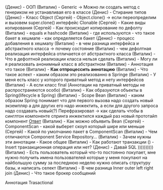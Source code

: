 (Денис) - ООП
(Виталик) - Generic -> Можно ли создать метод с генериком не устанавливая его в классе
(Денис) - Стирание типов
(Денис) - Класс Object
(Сергей) - Object.clone() -> если переопределим и вызовем super.clone() интерфейс Clonable 
(Сергей) - Какие виды копирования
(Сергей) - Как происходит копирование по дефолту
(Виталик) - equals и hashcode
(Виталик) - где используются - что такое бакет в хешмапе - как определяется бакет
(Денис) - процесс добавления в хешмапу 
(Виталик) - в чем разница интерфейса и абстрактного класса -> почему состояние
(Виталик) - чем дефолтная реализация интерфейса отличается от абстрактного класса 
(Виталик) - Что в дефолтной реализации класса нельзя сделать
(Виталик) - Могу ли я реализовать анонимный класс в абстрактном
(Виталик) - Аннотация что такое
(Виталик) - **Как отпроцессить аннотацию**
(Виталик) - Что такое аспект - каким образом это реализованно в Springe
(Виталик) - У меня есть класс у которого приватный метод и нету интерфейсов
(Виталик) - А если класс final
(Аннотации на приватный методы не распространяются особо)
(Виталик) - Как образуются объекты в Spring(lifecycle в Spring)
(Виталик) - Scope Bean
(Виталик) - каким образом Spring понимает что для первого вызова надо создать новый экземпляр а для других его надо инжектить, а если для другого запроса надо создавать новый(?)
Перефразировал -> как сделать чтобы в синглтон компоненте спринга инжектился каждый раз новый прототайп компонент [Ответ](obsidian://open?vault=ObsidianNotes&file=Spring%2FSpring%20Core%2F%D0%9D%D0%B0%D1%81%D0%BB%D0%B5%D0%B4%D0%BE%D0%B2%D0%B0%D0%BD%D0%B8%D0%B5%20Bean%20Scope)
(Виталик) - Как можно объявить Bean 
(Сергей) - ComponentScan - какой выберет скоуп который шире или меньше
(Сергей) - Какой по умолчанию пакет в ComponentScan
(Виталик) - Чем отличаются Component Service Repository...
(Виталик) - Зачем нужны эти аннотации - Какое общее 
(Виталик) - Как работают транзакции
() - Insert транзакционная операция или нет?
(Денис) - Давaй SQL ))))))))))
(Виталик) - Есть пользователь который что-то постоянно покупает, мне нужно получить имена пользователей которые у меня покупают на найбольшую сумму за последнюю неделю
нужно описать структуру базы, и написать селект
(Виталик) - В чем разница Inner outer left right join
(Денис) - Что такое брокер сообщений


Аннотация Trasactional
